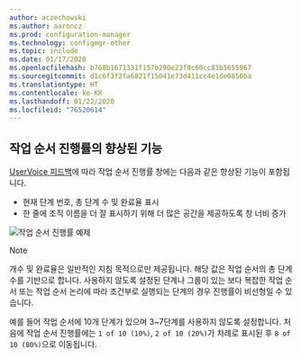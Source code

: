 ```yaml
---
author: aczechowski
ms.author: aaroncz
ms.prod: configuration-manager
ms.technology: configmgr-other
ms.topic: include
ms.date: 01/17/2020
ms.openlocfilehash: b768b1671331f157b290e23f9c60cc83b5655967
ms.sourcegitcommit: d1c6f3f2fa6821f15041e73d411cc4e1de0850ba
ms.translationtype: HT
ms.contentlocale: ko-KR
ms.lasthandoff: 01/22/2020
ms.locfileid: "76520614"
---
```

## <a name="bkmk_tsprogress"></a> 작업 순서 진행률의 향상된 기능

<!--2356386-->

[UserVoice 피드백](https://configurationmanager.uservoice.com/forums/300492-ideas/suggestions/33666679-add-the-complete-progression-status-in-the-progres)에 따라 작업 순서 진행률 창에는 다음과 같은 향상된 기능이 포함됩니다.

- 현재 단계 번호, 총 단계 수 및 완료율 표시
- 한 줄에 조직 이름을 더 잘 표시하기 위해 더 많은 공간을 제공하도록 창 너비 증가

![작업 순서 진행률 예제](../../media/2356386-task-sequence-progress.png)

> [!NOTE]
> 개수 및 완료율은 일반적인 지침 목적으로만 제공됩니다. 해당 값은 작업 순서의 총 단계 수를 기반으로 합니다. 사용하지 않도록 설정된 단계나 그룹이 있는 보다 복잡한 작업 순서 또는 작업 순서 논리에 따라 조건부로 실행되는 단계의 경우 진행률이 비선형일 수 있습니다.
>
> 예를 들어 작업 순서에 10개 단계가 있으며 3~7단계를 사용하지 않도록 설정합니다. 처음에 작업 순서 진행률에는 `1 of 10 (10%)`, `2 of 10 (20%)`가 차례로 표시된 후 `8 of 10 (80%)`으로 이동됩니다.
